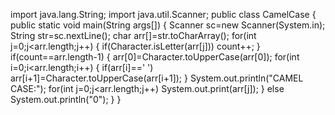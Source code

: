 import java.lang.String;
import java.util.Scanner;
public class CamelCase
{
  public static void main(String args[])
  {
    Scanner sc=new Scanner(System.in);
    String str=sc.nextLine();
    char arr[]=str.toCharArray();
    for(int j=0;j<arr.length;j++)
    {
    if(Character.isLetter(arr[j]))
      count++;
     }
     if(count==arr.length-1)
     {
    arr[0]=Character.toUpperCase(arr[0]);
    for(int i=0;i<arr.length;i++)
    {
      if(arr[i]==' ')
           arr[i+1]=Character.toUpperCase(arr[i+1]);
     }
     System.out.println("CAMEL CASE:");
     for(int j=0;j<arr.length;j++)
     System.out.print(arr[j]);
    }
    else
      System.out.println("0");
    }
   }
